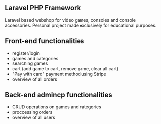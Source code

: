 ## Laravel PHP Framework

Laravel based webshop for video games, consoles and console accessories. Personal project made exclusively for educational purposes.

## Front-end functionalities
* register/login
* games and categories
* searching games
* cart (add game to cart, remove game, clear all cart)
* "Pay with card" payment method using Stripe
* overview of all orders

## Back-end admincp functionalities
* CRUD operations on games and categories
* proccessing orders
* overview of all users
